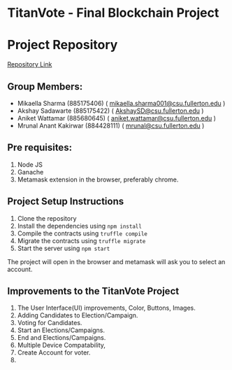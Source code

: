 # TitanVote - Final Blockchain Project 

# Project Repository

[Repository Link](https://github.com/mikaellasharma/TitanVote)

## Group Members:

* Mikaella Sharma (885175406)    ( mikaella.sharma001@csu.fullerton.edu )
* Akshay Sadawarte (885175422) ( AkshaySD@csu.fullerton.edu )
* Aniket Wattamar (885680645)   ( aniket.wattamar@csu.fullerton.edu )
* Mrunal Anant Kakirwar (884428111)  ( mrunal@csu.fullerton.edu )

## Pre requisites:

1. Node JS
2. Ganache
3. Metamask extension in the browser, preferably chrome.

## Project Setup Instructions
1. Clone the repository
2. Install the dependencies using `npm install`
3. Compile the contracts using `truffle compile`
4. Migrate the contracts using `truffle migrate`
5. Start the server using `npm start`

The project will open in the browser and metamask will ask you to select an account.

## Improvements to the TitanVote Project

1. The User Interface(UI) improvements, Color, Buttons, Images.
2. Adding Candidates to Election/Campaign.
3. Voting for Candidates.
4. Start an Elections/Campaigns.
5. End and Elections/Campaigns.
6. Multiple Device Compatability,
7. Create Account for voter.
8.  
